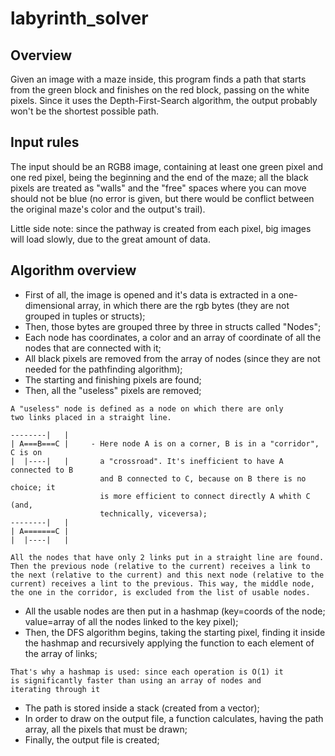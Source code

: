 # labyrinth_solver
## Overview
Given an image with a maze inside, this program finds a path that starts from
the green block and finishes on the red block, passing on the white pixels.
Since it uses the Depth-First-Search algorithm, the output probably won't be the
shortest possible path.

## Input rules
The input should be an RGB8 image, containing at least one green pixel and one red pixel,
being the beginning and the end of the maze; all the black pixels are treated as "walls"
and the "free" spaces where you can move should not be blue (no error is given, but there
would be conflict between the original maze's color and the output's trail).

Little side note: since the pathway is created from each pixel, big images will load
slowly, due to the great amount of data.

## Algorithm overview
- First of all, the image is opened and it's data is extracted in a one-dimensional
array, in which there are the rgb bytes (they are not grouped in tuples or structs);
- Then, those bytes are grouped three by three in structs called "Nodes";
- Each node has coordinates, a color and an array of coordinate of all the nodes that
are connected with it;
- All black pixels are removed from the array of nodes (since they are not needed for
the pathfinding algorithm);
- The starting and finishing pixels are found;
- Then, all the "useless" pixels are removed;

```
A "useless" node is defined as a node on which there are only
two links placed in a straight line.

--------|   |
| A===B===C |     - Here node A is on a corner, B is in a "corridor", C is on
|  |----|   |       a "crossroad". It's inefficient to have A connected to B
                    and B connected to C, because on B there is no choice; it
                    is more efficient to connect directly A whith C (and,
                    technically, viceversa);
--------|   |
| A=======C |
|  |----|   |

All the nodes that have only 2 links put in a straight line are found.
Then the previous node (relative to the current) receives a link to
the next (relative to the current) and this next node (relative to the
current) receives a lint to the previous. This way, the middle node,
the one in the corridor, is excluded from the list of usable nodes.
```

- All the usable nodes are then put in a hashmap (key=coords
of the node; value=array of all the nodes linked to the key
pixel);
- Then, the DFS algorithm begins, taking the starting pixel,
finding it inside the hashmap and recursively applying the
function to each element of the array of links;

```
That's why a hashmap is used: since each operation is O(1) it
is significantly faster than using an array of nodes and
iterating through it
```

- The path is stored inside a stack (created from a vector);
- In order to draw on the output file, a function calculates,
having the path array, all the pixels that must be drawn;
- Finally, the output file is created;